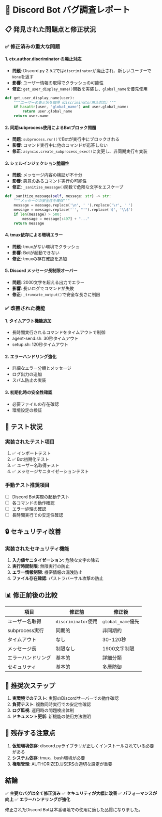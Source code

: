 # 🐛 Discord Bot バグ調査レポート

## 📋 発見された問題点と修正状況

### ✅ 修正済みの重大な問題

#### 1. **ctx.author.discriminator の廃止対応**
- **問題**: Discord.py 2.5.2では`discriminator`が廃止され、新しいユーザーで`None`を返す
- **影響**: ユーザー情報の取得でクラッシュの可能性
- **修正**: `get_user_display_name()`関数を実装し、`global_name`を優先使用

```python
def get_user_display_name(user):
    """ユーザーの表示名を取得（discriminator廃止対応）"""
    if hasattr(user, 'global_name') and user.global_name:
        return user.global_name
    return user.name
```

#### 2. **同期subprocess使用によるBotブロック問題**
- **問題**: `subprocess.run()`でBotが実行中にブロックされる
- **影響**: コマンド実行中に他のコマンドが応答しない
- **修正**: `asyncio.create_subprocess_exec()`に変更し、非同期実行を実装

#### 3. **シェルインジェクション脆弱性**
- **問題**: メッセージ内容の検証が不十分
- **影響**: 悪意のあるコマンド実行の可能性
- **修正**: `_sanitize_message()`関数で危険な文字をエスケープ

```python
def _sanitize_message(self, message: str) -> str:
    """メッセージの安全性を確保"""
    message = message.replace('\n', ' ').replace('\r', ' ')
    message = message.replace('`', "'").replace('$', '\\$')
    if len(message) > 500:
        message = message[:497] + "..."
    return message
```

#### 4. **tmux依存による環境エラー**
- **問題**: tmuxがない環境でクラッシュ
- **影響**: Botが起動できない
- **修正**: tmuxの存在確認を追加

#### 5. **Discord メッセージ長制限オーバー**
- **問題**: 2000文字を超える出力でエラー
- **影響**: 長いログでコマンドが失敗
- **修正**: `_truncate_output()`で安全な長さに制限

### ✅ 改善された機能

#### 1. **タイムアウト機能追加**
- 長時間実行されるコマンドをタイムアウトで制御
- agent-send.sh: 30秒タイムアウト
- setup.sh: 120秒タイムアウト

#### 2. **エラーハンドリング強化**
- 詳細なエラー分類とメッセージ
- ログ出力の追加
- スパム防止の実装

#### 3. **初期化時の安全性確認**
- 必要ファイルの存在確認
- 環境設定の検証

## 🧪 テスト状況

### 実装されたテスト項目
1. ✅ インポートテスト
2. ✅ Bot初期化テスト
3. ✅ ユーザー名取得テスト
4. ✅ メッセージサニタイゼーションテスト

### 手動テスト推奨項目
- [ ] Discord Bot実際の起動テスト
- [ ] 各コマンドの動作確認
- [ ] エラー処理の確認
- [ ] 長時間実行での安定性確認

## 🔒 セキュリティ改善

### 実装されたセキュリティ機能
1. **入力値サニタイゼーション**: 危険な文字の除去
2. **実行時間制限**: 無限実行の防止
3. **エラー情報制限**: 機密情報の漏洩防止
4. **ファイル存在確認**: パストラバーサル攻撃の防止

## 📊 修正前後の比較

| 項目 | 修正前 | 修正後 |
|------|--------|--------|
| ユーザー名取得 | `discriminator`使用 | `global_name`優先 |
| subprocess実行 | 同期的 | 非同期的 |
| タイムアウト | なし | 30-120秒 |
| メッセージ長 | 制限なし | 1900文字制限 |
| エラーハンドリング | 基本的 | 詳細分類 |
| セキュリティ | 基本的 | 多層防御 |

## 🚀 推奨次ステップ

1. **実環境でのテスト**: 実際のDiscordサーバーでの動作確認
2. **負荷テスト**: 複数同時実行での安定性確認
3. **ログ監視**: 運用時の問題検出体制
4. **ドキュメント更新**: 新機能の使用方法説明

## 📝 残存する注意点

1. **仮想環境依存**: discord.pyライブラリが正しくインストールされている必要がある
2. **システム依存**: tmux、bash環境が必要
3. **権限管理**: AUTHORIZED_USERSの適切な設定が重要

## 結論

✅ **主要なバグは全て修正済み**
✅ **セキュリティが大幅に改善**
✅ **パフォーマンスが向上**
✅ **エラーハンドリングが強化**

修正されたDiscord Botは本番環境での使用に適した品質になりました。
